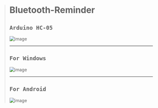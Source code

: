 ># Bluetooth-Reminder
>
>## `Arduino HC-05`
>
>![image](https://github.com/imvickykumar999/Arduino-Bluetooth-Reminder/assets/50515418/2ec25e69-6938-439b-b136-45843ce66f5e)
>
>------------------
>
>## `For Windows`
>
>![image](https://user-images.githubusercontent.com/50515418/236202933-02eb3d5c-4a54-4e07-b8bf-0387deb5e6c0.png)
>
>------------------
>
>## `For Android`
>
>![image](https://user-images.githubusercontent.com/50515418/236203610-13eebabd-b80a-498a-ae2d-bf040909371e.png)
>
